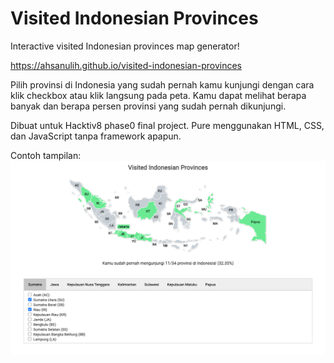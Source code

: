 # Visited Indonesian Provinces

Interactive visited Indonesian provinces map generator!

https://ahsanulih.github.io/visited-indonesian-provinces

Pilih provinsi di Indonesia yang sudah pernah kamu kunjungi dengan cara klik checkbox
atau klik langsung pada peta. Kamu dapat melihat berapa banyak dan berapa persen provinsi yang sudah pernah dikunjungi.

Dibuat untuk Hacktiv8 phase0 final project.
Pure menggunakan HTML, CSS, dan JavaScript tanpa framework apapun.

Contoh tampilan:
![Contoh Tampilan](./contoh.png)